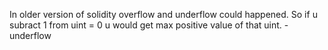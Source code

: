 In older version of solidity overflow and underflow could happened.
So if u subract 1 from uint = 0 u would get max positive value of that uint. - underflow